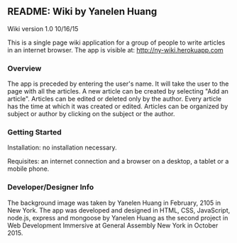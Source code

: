 ## README: Wiki by Yanelen Huang

Wiki version 1.0 10/16/15

This is a single page wiki application for a group of people to write articles in an internet browser.
The app is visible at: http://ny-wiki.herokuapp.com


### Overview

The app is preceded by entering the user's name. It will take the user to the page with all the articles. A new article can be created by selecting "Add an article". Articles can be edited or deleted only by the author. Every article has the time at which it was created or edited. Articles can be organized by subject or author by clicking on the subject or the author.


### Getting Started

Installation: no installation necessary.

Requisites: an internet connection and a browser on a desktop, a tablet or a mobile phone.


### Developer/Designer Info

The background image was taken by Yanelen Huang in February, 2105 in New York. The app was developed and designed in HTML, CSS, JavaScript, node.js, express and mongoose by Yanelen Huang as the second project in Web Development Immersive at General Assembly New York in October 2015.
